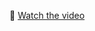 🎥 [Watch the video](https://drive.google.com/file/d/1BKtBJguTIjGqysbx21-JQT4J3JxsBS_n/view?usp=drive_link)
